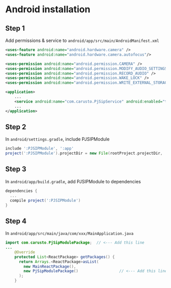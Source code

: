# Android installation

## Step 1
Add permissions & service to `android/app/src/main/AndroidManifest.xml`

```xml
<uses-feature android:name="android.hardware.camera" />
<uses-feature android:name="android.hardware.camera.autofocus"/>

<uses-permission android:name="android.permission.CAMERA" />
<uses-permission android:name="android.permission.MODIFY_AUDIO_SETTINGS" />
<uses-permission android:name="android.permission.RECORD_AUDIO" />
<uses-permission android:name="android.permission.WAKE_LOCK" />
<uses-permission android:name="android.permission.WRITE_EXTERNAL_STORAGE"/>
```

```xml
<application>
    ...
    <service android:name="com.carusto.PjSipService" android:enabled="true" android:exported="true"></service>
    ...
</application>
```

## Step 2
In `android/settings.gradle`, include PJSIPModule

```gradle
include ':PJSIPModule', ':app'
project(':PJSIPModule').projectDir = new File(rootProject.projectDir, '../node_modules/react-native-pjsip/android')
```

## Step 3
In `android/app/build.gradle`, add PJSIPModule to dependencies

```gradle
dependencies {
  ...
  compile project(':PJSIPModule')
}
```

## Step 4
In `android/app/src/main/java/com/xxx/MainApplication.java`

```java
import com.carusto.PjSipModulePackage;  // <--- Add this line
...
    @Override
    protected List<ReactPackage> getPackages() {
      return Arrays.<ReactPackage>asList(
        new MainReactPackage(),
        new PjSipModulePackage()                  // <--- Add this line
      );
    }
```